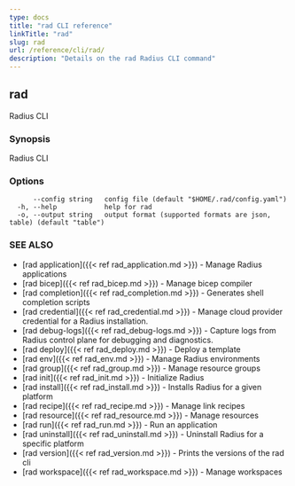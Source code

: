 ```yaml
---
type: docs
title: "rad CLI reference"
linkTitle: "rad"
slug: rad
url: /reference/cli/rad/
description: "Details on the rad Radius CLI command"
---
```

## rad

Radius CLI

### Synopsis

Radius CLI

### Options

```
      --config string   config file (default "$HOME/.rad/config.yaml")
  -h, --help            help for rad
  -o, --output string   output format (supported formats are json, table) (default "table")
```

### SEE ALSO

* [rad application]({{< ref rad_application.md >}})	 - Manage Radius applications
* [rad bicep]({{< ref rad_bicep.md >}})	 - Manage bicep compiler
* [rad completion]({{< ref rad_completion.md >}})	 - Generates shell completion scripts
* [rad credential]({{< ref rad_credential.md >}})	 - Manage cloud provider credential for a Radius installation.
* [rad debug-logs]({{< ref rad_debug-logs.md >}})	 - Capture logs from Radius control plane for debugging and diagnostics.
* [rad deploy]({{< ref rad_deploy.md >}})	 - Deploy a template
* [rad env]({{< ref rad_env.md >}})	 - Manage Radius environments
* [rad group]({{< ref rad_group.md >}})	 - Manage resource groups
* [rad init]({{< ref rad_init.md >}})	 - Initialize Radius
* [rad install]({{< ref rad_install.md >}})	 - Installs Radius for a given platform
* [rad recipe]({{< ref rad_recipe.md >}})	 - Manage link recipes
* [rad resource]({{< ref rad_resource.md >}})	 - Manage resources
* [rad run]({{< ref rad_run.md >}})	 - Run an application
* [rad uninstall]({{< ref rad_uninstall.md >}})	 - Uninstall Radius for a specific platform
* [rad version]({{< ref rad_version.md >}})	 - Prints the versions of the rad cli
* [rad workspace]({{< ref rad_workspace.md >}})	 - Manage workspaces

